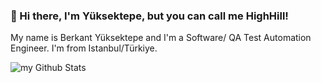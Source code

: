 ### 👋 Hi there, I'm Yüksektepe, but you can call me HighHill!
<p>My name is Berkant Yüksektepe and I'm a Software/ QA Test Automation Engineer. I'm from Istanbul/Türkiye.</p>

<img align="center" src="https://github-readme-stats.vercel.app/api?username=Berkantyuks&include_all_commits=true&count_private=true&show_icons=true&line_height=20&title_color=2B5BBD&icon_color=1124BB&text_color=A1A1A1&bg_color=ffff" alt="my Github Stats"/>


<!--
**Berkantyuks/Berkantyuks** is a ✨ _special_ ✨ repository because its `README.md` (this file) appears on your GitHub profile.

Here are some ideas to get you started:

- 🔭 I’m currently working on ...
- 🌱 I’m currently learning ...
- 👯 I’m looking to collaborate on ...
- 🤔 I’m looking for help with ...
- 💬 Ask me about ...
- 📫 How to reach me: ...
- 😄 Pronouns: ...
- ⚡ Fun fact: ...
-->
